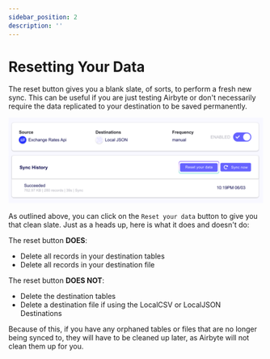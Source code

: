 ```yaml
---
sidebar_position: 2
description: ''
---
```


# Resetting Your Data

The reset button gives you a blank slate, of sorts, to perform a fresh new sync. This can be useful if you are just testing Airbyte or don't necessarily require the data replicated to your destination to be saved permanently.

![](../.gitbook/assets/reset_your_data_1.png)

As outlined above, you can click on the `Reset your data` button to give you that clean slate. Just as a heads up, here is what it does and doesn't do:

The reset button **DOES**:

* Delete all records in your destination tables
* Delete all records in your destination file

The reset button **DOES NOT**:

* Delete the destination tables
* Delete a destination file if using the LocalCSV or LocalJSON Destinations

Because of this, if you have any orphaned tables or files that are no longer being synced to, they will have to be cleaned up later, as Airbyte will not clean them up for you.

